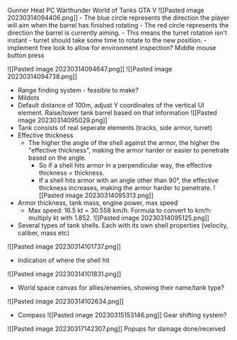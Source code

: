 Gunner Heat PC
Warthunder
World of Tanks
GTA V
![[Pasted image 20230314094406.png]]
	- The blue circle represents the direction the player will aim when the barrel has finished rotating
	- The red circle represents the direction the barrel is currently aiming.
	- This means the turret rotation isn't instant - turret should take some time to rotate to the new position.
		- implement free look to allow for environment inspection? Middle mouse button press

![[Pasted image 20230314094647.png]]
![[Pasted image 20230314094738.png]]
- Range finding system - feasible to make?
- Mildots
- Default distance of 100m, adjust Y coordinates of the vertical UI element. Raise/lower tank barrel based on that information
![[Pasted image 20230314095029.png]]
- Tank consists of real seperate elements (tracks, side armor, turret)
- Effective thickness
	- The higher the angle of the shell against the armor, the higher the "effective thickness", making the armor harder or easier to penetrate based on the angle.
		- So if a shell hits armor in a perpendicular way, the effective thickness = thickness.
		- If a shell hits armor with an angle other than 90°, the effective thickness increases, making the armor harder to penetrate.
![[Pasted image 20230314095313.png]]
- Armor thickness, tank mass, engine power, max speed
	- Max speed: 16.5 kt = 30.558 km/h. Formula to convert to km/h: multiply kt with 1.852.
![[Pasted image 20230314095125.png]]
 - Several types of tank shells. Each with its own shell properties (velocity, caliber, mass etc)

![[Pasted image 20230314101737.png]]
 - Indication of where the shell hit

![[Pasted image 20230314101831.png]]
 - World space canvas for allies/enemies, showing their name/tank type?

![[Pasted image 20230314102634.png]]
- Compass 
![[Pasted image 20230315153146.png]]
Gear shifting system?

![[Pasted image 20230317142307.png]]
Popups for damage done/received